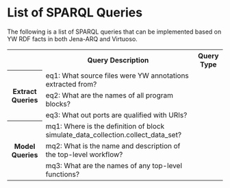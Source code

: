 # List of SPARQL Queries

The following is a list of SPARQL queries that can be implemented based on YW RDF facts in both Jena-ARQ and Virtuoso.

<table>
  <tr>
    <th></th><th>Query Description</th><th>Query Type</th>
  </tr>
  <tr>
    <th rowspan="3">Extract Queries</th><td>eq1: What source files were YW annotations extracted from?</td><td></td>
  </tr>
  <tr>
    <td>eq2: What are the names of all program blocks?</td><td></td>
  </tr>
  <tr>
    <td>eq3: What out ports are qualified with URIs?</td><td></td>
  </tr>
  <tr>
    <th rowspan="34">Model Queries</th><td>mq1: Where is the definition of block simulate_data_collection.collect_data_set?</td><td></td>
  </tr>
  <tr>
    <td>mq2: What is the name and description of the top-level workflow?</td><td></td>
  </tr>
  <tr>
    <td>mq3:  What are the names of any top-level functions?</td><td></td>
  </tr>
</table>
